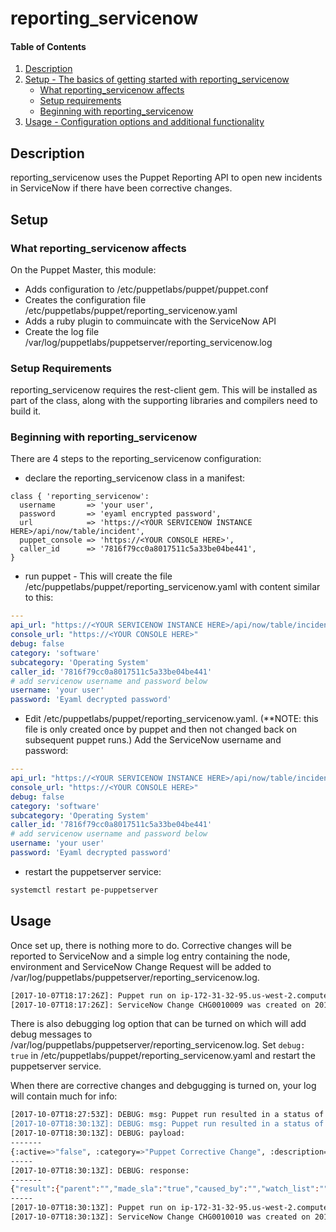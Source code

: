 # reporting_servicenow

#### Table of Contents

1. [Description](#description)
1. [Setup - The basics of getting started with reporting_servicenow](#setup)
    * [What reporting_servicenow affects](#what-reporting_servicenow-affects)
    * [Setup requirements](#setup-requirements)
    * [Beginning with reporting_servicenow](#beginning-with-reporting_servicenow)
1. [Usage - Configuration options and additional functionality](#usage)

## Description

reporting_servicenow uses the Puppet Reporting API to open new incidents in ServiceNow if
there have been corrective changes.

## Setup

### What reporting_servicenow affects

On the Puppet Master, this module:

* Adds configuration to /etc/puppetlabs/puppet/puppet.conf
* Creates the configuration file /etc/puppetlabs/puppet/reporting_servicenow.yaml
* Adds a ruby plugin to commuincate with the ServiceNow API
* Create the log file /var/log/puppetlabs/puppetserver/reporting_servicenow.log

### Setup Requirements

reporting_servicenow requires the rest-client gem.  This will be installed as part of the class, along
with the supporting libraries and compilers need to build it.


### Beginning with reporting_servicenow

There are 4 steps to the reporting_servicenow configuration:

* declare the reporting_servicenow class in a manifest:

```puppet
class { 'reporting_servicenow':
  username       => 'your user',
  password       => 'eyaml encrypted password',
  url            => 'https://<YOUR SERVICENOW INSTANCE HERE>/api/now/table/incident',
  puppet_console => 'https://<YOUR CONSOLE HERE>',
  caller_id      => '7816f79cc0a8017511c5a33be04be441',
}
```

* run puppet - This will create the file /etc/puppetlabs/puppet/reporting_servicenow.yaml with content similar to this:

```yaml
---
api_url: "https://<YOUR SERVICENOW INSTANCE HERE>/api/now/table/incident"
console_url: "https://<YOUR CONSOLE HERE>"
debug: false
category: 'software'
subcategory: 'Operating System'
caller_id: '7816f79cc0a8017511c5a33be04be441'
# add servicenow username and password below
username: 'your user'
password: 'Eyaml decrypted password'
```

* Edit /etc/puppetlabs/puppet/reporting_servicenow.yaml. (**NOTE: this file is only created once by puppet and then not
  changed back on subsequent puppet runs.)
  Add the ServiceNow username and password:

```yaml
---
api_url: "https://<YOUR SERVICENOW INSTANCE HERE>/api/now/table/incident"
console_url: "https://<YOUR CONSOLE HERE>"
debug: false
category: 'software'
subcategory: 'Operating System'
caller_id: '7816f79cc0a8017511c5a33be04be441'
# add servicenow username and password below
username: 'your user'
password: 'Eyaml decrypted password'
```

* restart the puppetserver service:

```bash
systemctl restart pe-puppetserver
```

## Usage

Once set up, there is nothing more to do. Corrective changes will be reported to ServiceNow and a simple log entry containing the node, environment and ServiceNow Change Request will be added to /var/log/puppetlabs/puppetserver/reporting_servicenow.log.

```bash
[2017-10-07T18:17:26Z]: Puppet run on ip-172-31-32-95.us-west-2.compute.internal resulted in a status of changed (corrective) in the production environment
[2017-10-07T18:17:26Z]: ServiceNow Change CHG0010009 was created on 2017-10-07 18:17:26
```

There is also debugging log option that can be turned on which will add debug messages to /var/log/puppetlabs/puppetserver/reporting_servicenow.log.
Set ```debug: true``` in /etc/puppetlabs/puppet/reporting_servicenow.yaml and restart the puppetserver service.

When there are corrective changes and debgugging is turned on, your log will contain much for info:

```bash
[2017-10-07T18:27:53Z]: DEBUG: msg: Puppet run resulted in a status of 'unchanged'' in the 'production' environment
[2017-10-07T18:30:13Z]: DEBUG: msg: Puppet run resulted in a status of 'changed (corrective)'' in the 'production' environment
[2017-10-07T18:30:13Z]: DEBUG: payload:
-------
{:active=>"false", :category=>"Puppet Corrective Change", :description=>"Puppet run resulted in a status of 'changed (corrective)'' in the 'production' environment", :escalation=>"0", :impact=>"1", :incident_state=>"3", :priority=>"2", :severity=>"1", :short_description=>"Puppet Corrective Change on ip-172-31-32-95.us-west-2.compute.internal", :state=>"7", :sys_created_by=>"Puppet but not Kermit", :urgency=>"1", :work_notes=>"Node Reports: [code]<a class='web' target='_blank' href='https://puppet.aws.aheadaviation.com/#/node_groups/inventory/node/ip-172-31-32-95.us-west-2.compute.internal/reports'>Reports</a>[/code]"}
-----
[2017-10-07T18:30:13Z]: DEBUG: response:
-------
{"result":{"parent":"","made_sla":"true","caused_by":"","watch_list":"","upon_reject":"cancel","sys_updated_on":"2017-10-07 18:30:15","child_incidents":"0","hold_reason":"","approval_history":"","number":"INC0010010","resolved_by":{"link":"https://dev31247.service-now.com/api/now/table/sys_user/6816f79cc0a8016401c5a33be04be441","value":"6816f79cc0a8016401c5a33be04be441"},"sys_updated_by":"admin","opened_by":{"link":"https://dev31247.service-now.com/api/now/table/sys_user/6816f79cc0a8016401c5a33be04be441","value":"6816f79cc0a8016401c5a33be04be441"},"user_input":"","sys_created_on":"2017-10-07 18:30:15","sys_domain":{"link":"https://dev31247.service-now.com/api/now/table/sys_user_group/global","value":"global"},"state":"7","sys_created_by":"admin","knowledge":"false","order":"","calendar_stc":"0","closed_at":"2017-10-07 18:30:15","cmdb_ci":"","delivery_plan":"","impact":"1","active":"false","work_notes_list":"","business_service":"","priority":"1","sys_domain_path":"/","rfc":"","time_worked":"","expected_start":"","opened_at":"2017-10-07 18:30:15","business_duration":"1970-01-01 00:00:00","group_list":"","work_end":"","caller_id":"","resolved_at":"2017-10-07 18:30:15","approval_set":"","subcategory":"","work_notes":"","short_description":"Puppet Corrective Change on ip-172-31-32-95.us-west-2.compute.internal","close_code":"","correlation_display":"","delivery_task":"","work_start":"","assignment_group":"","additional_assignee_list":"","business_stc":"0","description":"Puppet run resulted in a status of 'changed (corrective)'' in the 'production' environment","calendar_duration":"1970-01-01 00:00:00","close_notes":"","notify":"1","sys_class_name":"incident","closed_by":{"link":"https://dev31247.service-now.com/api/now/table/sys_user/6816f79cc0a8016401c5a33be04be441","value":"6816f79cc0a8016401c5a33be04be441"},"follow_up":"","parent_incident":"","sys_id":"6f9e856f4fe503006ad47d218110c704","contact_type":"","incident_state":"7","urgency":"1","problem_id":"","company":"","reassignment_count":"0","activity_due":"","assigned_to":"","severity":"1","comments":"","approval":"not requested","sla_due":"","comments_and_work_notes":"","due_date":"","sys_mod_count":"0","reopen_count":"0","sys_tags":"","escalation":"0","upon_approval":"proceed","correlation_id":"","location":"","category":"inquiry"}}
-----
[2017-10-07T18:30:13Z]: Puppet run on ip-172-31-32-95.us-west-2.compute.internal resulted in a status of changed (corrective) in the production environment
[2017-10-07T18:30:13Z]: ServiceNow Change CHG0010010 was created on 2017-10-07 18:30:15

```

